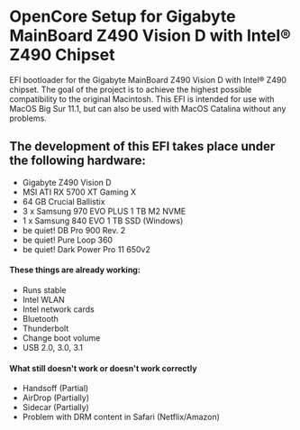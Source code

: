 # OpenCore Setup for Gigabyte MainBoard Z490 Vision D with Intel® Z490 Chipset

EFI bootloader for the Gigabyte MainBoard Z490 Vision D with Intel® Z490 chipset. The goal of the project is to achieve the highest possible compatibility to the original Macintosh. This EFI is intended for use with MacOS Big Sur 11.1, but can also be used with MacOS Catalina without any problems. 

## The development of this EFI takes place under the following hardware:

- Gigabyte Z490 Vision D
- MSI ATI RX 5700 XT Gaming X
- 64 GB Crucial Ballistix
- 3 x Samsung 970 EVO PLUS 1 TB M2 NVME
- 1 x Samsung 840 EVO 1 TB SSD (Windows)
- be quiet! DB Pro 900 Rev. 2
- be quiet! Pure Loop 360
- be quiet! Dark Power Pro 11 650v2

#### These things are already working:

- Runs stable
- Intel WLAN
- Intel network cards
- Bluetooth
- Thunderbolt
- Change boot volume
- USB 2.0, 3.0, 3.1

#### What still doesn't work or doesn't work correctly

- Handsoff (Partial)
- AirDrop (Partially)
- Sidecar (Partially)
- Problem with DRM content in Safari (Netflix/Amazon)

